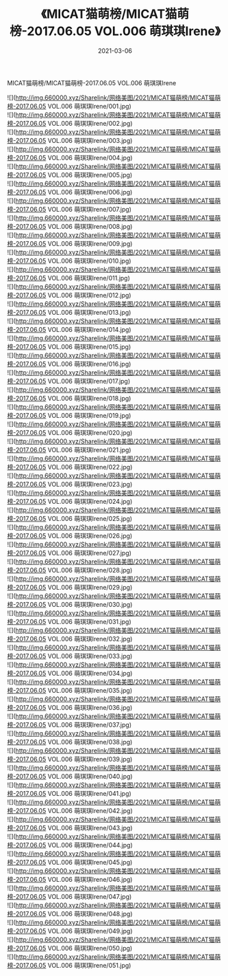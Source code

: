 ﻿---
layout: post
title:  《MICAT猫萌榜/MICAT猫萌榜-2017.06.05 VOL.006 萌琪琪Irene》
date:   2021-03-06
img: http://img.660000.xyz/Sharelink/网络美图/2021/MICAT猫萌榜/MICAT猫萌榜-2017.06.05 VOL.006 萌琪琪Irene/000.jpg
categories: [美女, 清纯, 唯美]
---

MICAT猫萌榜/MICAT猫萌榜-2017.06.05 VOL.006 萌琪琪Irene

 ![](http://img.660000.xyz/Sharelink/网络美图/2021/MICAT猫萌榜/MICAT猫萌榜-2017.06.05 VOL.006 萌琪琪Irene/001.jpg) <br>![](http://img.660000.xyz/Sharelink/网络美图/2021/MICAT猫萌榜/MICAT猫萌榜-2017.06.05 VOL.006 萌琪琪Irene/002.jpg) <br>![](http://img.660000.xyz/Sharelink/网络美图/2021/MICAT猫萌榜/MICAT猫萌榜-2017.06.05 VOL.006 萌琪琪Irene/003.jpg) <br>![](http://img.660000.xyz/Sharelink/网络美图/2021/MICAT猫萌榜/MICAT猫萌榜-2017.06.05 VOL.006 萌琪琪Irene/004.jpg) <br>![](http://img.660000.xyz/Sharelink/网络美图/2021/MICAT猫萌榜/MICAT猫萌榜-2017.06.05 VOL.006 萌琪琪Irene/005.jpg) <br>![](http://img.660000.xyz/Sharelink/网络美图/2021/MICAT猫萌榜/MICAT猫萌榜-2017.06.05 VOL.006 萌琪琪Irene/006.jpg) <br>![](http://img.660000.xyz/Sharelink/网络美图/2021/MICAT猫萌榜/MICAT猫萌榜-2017.06.05 VOL.006 萌琪琪Irene/007.jpg) <br>![](http://img.660000.xyz/Sharelink/网络美图/2021/MICAT猫萌榜/MICAT猫萌榜-2017.06.05 VOL.006 萌琪琪Irene/008.jpg) <br>![](http://img.660000.xyz/Sharelink/网络美图/2021/MICAT猫萌榜/MICAT猫萌榜-2017.06.05 VOL.006 萌琪琪Irene/009.jpg) <br>![](http://img.660000.xyz/Sharelink/网络美图/2021/MICAT猫萌榜/MICAT猫萌榜-2017.06.05 VOL.006 萌琪琪Irene/010.jpg) <br>![](http://img.660000.xyz/Sharelink/网络美图/2021/MICAT猫萌榜/MICAT猫萌榜-2017.06.05 VOL.006 萌琪琪Irene/011.jpg) <br>![](http://img.660000.xyz/Sharelink/网络美图/2021/MICAT猫萌榜/MICAT猫萌榜-2017.06.05 VOL.006 萌琪琪Irene/012.jpg) <br>![](http://img.660000.xyz/Sharelink/网络美图/2021/MICAT猫萌榜/MICAT猫萌榜-2017.06.05 VOL.006 萌琪琪Irene/013.jpg) <br>![](http://img.660000.xyz/Sharelink/网络美图/2021/MICAT猫萌榜/MICAT猫萌榜-2017.06.05 VOL.006 萌琪琪Irene/014.jpg) <br>![](http://img.660000.xyz/Sharelink/网络美图/2021/MICAT猫萌榜/MICAT猫萌榜-2017.06.05 VOL.006 萌琪琪Irene/015.jpg) <br>![](http://img.660000.xyz/Sharelink/网络美图/2021/MICAT猫萌榜/MICAT猫萌榜-2017.06.05 VOL.006 萌琪琪Irene/016.jpg) <br>![](http://img.660000.xyz/Sharelink/网络美图/2021/MICAT猫萌榜/MICAT猫萌榜-2017.06.05 VOL.006 萌琪琪Irene/017.jpg) <br>![](http://img.660000.xyz/Sharelink/网络美图/2021/MICAT猫萌榜/MICAT猫萌榜-2017.06.05 VOL.006 萌琪琪Irene/018.jpg) <br>![](http://img.660000.xyz/Sharelink/网络美图/2021/MICAT猫萌榜/MICAT猫萌榜-2017.06.05 VOL.006 萌琪琪Irene/019.jpg) <br>![](http://img.660000.xyz/Sharelink/网络美图/2021/MICAT猫萌榜/MICAT猫萌榜-2017.06.05 VOL.006 萌琪琪Irene/020.jpg) <br>![](http://img.660000.xyz/Sharelink/网络美图/2021/MICAT猫萌榜/MICAT猫萌榜-2017.06.05 VOL.006 萌琪琪Irene/021.jpg) <br>![](http://img.660000.xyz/Sharelink/网络美图/2021/MICAT猫萌榜/MICAT猫萌榜-2017.06.05 VOL.006 萌琪琪Irene/022.jpg) <br>![](http://img.660000.xyz/Sharelink/网络美图/2021/MICAT猫萌榜/MICAT猫萌榜-2017.06.05 VOL.006 萌琪琪Irene/023.jpg) <br>![](http://img.660000.xyz/Sharelink/网络美图/2021/MICAT猫萌榜/MICAT猫萌榜-2017.06.05 VOL.006 萌琪琪Irene/024.jpg) <br>![](http://img.660000.xyz/Sharelink/网络美图/2021/MICAT猫萌榜/MICAT猫萌榜-2017.06.05 VOL.006 萌琪琪Irene/025.jpg) <br>![](http://img.660000.xyz/Sharelink/网络美图/2021/MICAT猫萌榜/MICAT猫萌榜-2017.06.05 VOL.006 萌琪琪Irene/026.jpg) <br>![](http://img.660000.xyz/Sharelink/网络美图/2021/MICAT猫萌榜/MICAT猫萌榜-2017.06.05 VOL.006 萌琪琪Irene/027.jpg) <br>![](http://img.660000.xyz/Sharelink/网络美图/2021/MICAT猫萌榜/MICAT猫萌榜-2017.06.05 VOL.006 萌琪琪Irene/028.jpg) <br>![](http://img.660000.xyz/Sharelink/网络美图/2021/MICAT猫萌榜/MICAT猫萌榜-2017.06.05 VOL.006 萌琪琪Irene/029.jpg) <br>![](http://img.660000.xyz/Sharelink/网络美图/2021/MICAT猫萌榜/MICAT猫萌榜-2017.06.05 VOL.006 萌琪琪Irene/030.jpg) <br>![](http://img.660000.xyz/Sharelink/网络美图/2021/MICAT猫萌榜/MICAT猫萌榜-2017.06.05 VOL.006 萌琪琪Irene/031.jpg) <br>![](http://img.660000.xyz/Sharelink/网络美图/2021/MICAT猫萌榜/MICAT猫萌榜-2017.06.05 VOL.006 萌琪琪Irene/032.jpg) <br>![](http://img.660000.xyz/Sharelink/网络美图/2021/MICAT猫萌榜/MICAT猫萌榜-2017.06.05 VOL.006 萌琪琪Irene/033.jpg) <br>![](http://img.660000.xyz/Sharelink/网络美图/2021/MICAT猫萌榜/MICAT猫萌榜-2017.06.05 VOL.006 萌琪琪Irene/034.jpg) <br>![](http://img.660000.xyz/Sharelink/网络美图/2021/MICAT猫萌榜/MICAT猫萌榜-2017.06.05 VOL.006 萌琪琪Irene/035.jpg) <br>![](http://img.660000.xyz/Sharelink/网络美图/2021/MICAT猫萌榜/MICAT猫萌榜-2017.06.05 VOL.006 萌琪琪Irene/036.jpg) <br>![](http://img.660000.xyz/Sharelink/网络美图/2021/MICAT猫萌榜/MICAT猫萌榜-2017.06.05 VOL.006 萌琪琪Irene/037.jpg) <br>![](http://img.660000.xyz/Sharelink/网络美图/2021/MICAT猫萌榜/MICAT猫萌榜-2017.06.05 VOL.006 萌琪琪Irene/038.jpg) <br>![](http://img.660000.xyz/Sharelink/网络美图/2021/MICAT猫萌榜/MICAT猫萌榜-2017.06.05 VOL.006 萌琪琪Irene/039.jpg) <br>![](http://img.660000.xyz/Sharelink/网络美图/2021/MICAT猫萌榜/MICAT猫萌榜-2017.06.05 VOL.006 萌琪琪Irene/040.jpg) <br>![](http://img.660000.xyz/Sharelink/网络美图/2021/MICAT猫萌榜/MICAT猫萌榜-2017.06.05 VOL.006 萌琪琪Irene/041.jpg) <br>![](http://img.660000.xyz/Sharelink/网络美图/2021/MICAT猫萌榜/MICAT猫萌榜-2017.06.05 VOL.006 萌琪琪Irene/042.jpg) <br>![](http://img.660000.xyz/Sharelink/网络美图/2021/MICAT猫萌榜/MICAT猫萌榜-2017.06.05 VOL.006 萌琪琪Irene/043.jpg) <br>![](http://img.660000.xyz/Sharelink/网络美图/2021/MICAT猫萌榜/MICAT猫萌榜-2017.06.05 VOL.006 萌琪琪Irene/044.jpg) <br>![](http://img.660000.xyz/Sharelink/网络美图/2021/MICAT猫萌榜/MICAT猫萌榜-2017.06.05 VOL.006 萌琪琪Irene/045.jpg) <br>![](http://img.660000.xyz/Sharelink/网络美图/2021/MICAT猫萌榜/MICAT猫萌榜-2017.06.05 VOL.006 萌琪琪Irene/046.jpg) <br>![](http://img.660000.xyz/Sharelink/网络美图/2021/MICAT猫萌榜/MICAT猫萌榜-2017.06.05 VOL.006 萌琪琪Irene/047.jpg) <br>![](http://img.660000.xyz/Sharelink/网络美图/2021/MICAT猫萌榜/MICAT猫萌榜-2017.06.05 VOL.006 萌琪琪Irene/048.jpg) <br>![](http://img.660000.xyz/Sharelink/网络美图/2021/MICAT猫萌榜/MICAT猫萌榜-2017.06.05 VOL.006 萌琪琪Irene/049.jpg) <br>![](http://img.660000.xyz/Sharelink/网络美图/2021/MICAT猫萌榜/MICAT猫萌榜-2017.06.05 VOL.006 萌琪琪Irene/050.jpg) <br>![](http://img.660000.xyz/Sharelink/网络美图/2021/MICAT猫萌榜/MICAT猫萌榜-2017.06.05 VOL.006 萌琪琪Irene/051.jpg) <br>
